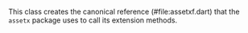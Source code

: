 This class creates the canonical reference (#file:assetxf.dart) that the `assetx` package uses to call its extension methods.
